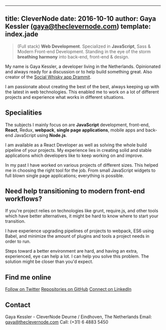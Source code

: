---
title: CleverNode
date: 2016-10-10
author: Gaya Kessler (gaya@theclevernode.com)
template: index.jade
----

>(Full stack) **Web Development**. Specialized in **JavaScript**, Sass & Modern Front-end
Development. Standing in the eye of the storm **breathing harmony** into back-end, front-end &
design.

My name is Gaya Kessler, a developer living in the Netherlands. Opinionated and always ready for a
discussion or to help build something great. Also creator of the
[Social Whisky app Drammit](https://dramm.it).

I am passionate about creating the best of the best, always keeping up with the latest in web
technologies. This enabled me to work on a lot of different projects and experience what works in
different situations.

Specialities
------------

The subjects I mainly focus on are **JavaScript** development, front-end, **React**, Redux,
**webpack**, **single page applications**, mobile apps and back-end JavaScript using **Node.js**.

I am available as a React Developer as well as solving the whole build pipeline of your projects.
My experience lies in creating solid and stable applications which developers like to keep working
on and improve.

In my past I have worked on various projects of different sizes. This helped me in choosing the
right tool for the job. From small JavaScript widgets to full blown single page applications;
everything is possible.

Need help transitioning to modern front-end workflows?
------------------------------------------------------

If you're project relies on technologies like grunt, require.js, and other tools which have better
alternatives, it might be hard to know where to start your transition.

I have experience upgrading pipelines of projects to webpack, ES6 using Babel, and minimize the
amount of plugins and tools a project needs in order to run.

Steps toward a better environment are hard, and having an extra, experienced, eye can help a lot. I
can help you solve this problem. The solution might be closer than you'd expect.

Find me online
--------------

[Follow on Twitter](https://twitter.com/GayaNinja)
[Repositories on GitHub](https://github.com/Gaya)
[Connect on LinkedIn](http://linkedin.com/in/gayakessler)

Contact
-------

Gaya Kessler - CleverNode
Deurne / Eindhoven, The Netherlands
Email: [gaya@theclevernode.com](gaya@theclevernode.com)
Call: (+31) 6 4883 5450
